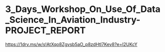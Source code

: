 # 3_Days_Workshop_On_Use_Of_Data_Science_In_Aviation_Industry-PROJECT_REPORT
https://1drv.ms/w/s!AtXqo8Zgvsb5aO_p8zdHtl7Kev8?e=I2UKcY
